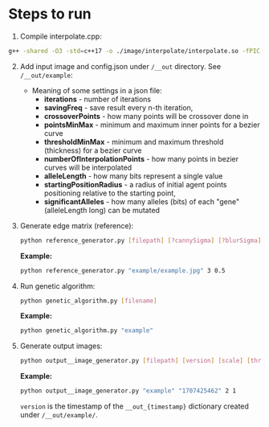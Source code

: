 # Steps to run
1. Compile interpolate.cpp:
```bash
g++ -shared -O3 -std=c++17 -o ./image/interpolate/interpolate.so -fPIC ./image/interpolate/interpolate.cpp 
```
2. Add input image and config.json under `/__out` directory. See `/__out/example`:
   
   - Meaning of some settings in a json file:
      - **iterations** - number of iterations
      - **savingFreq** - save result every n-th iteration,
      - **crossoverPoints** - how many points will be crossover done in
      - **pointsMinMax** - minimum and maximum inner points for a bezier curve
      - **thresholdMinMax** - minimum and maximum threshold (thickness) for a bezier curve
      - **numberOfInterpolationPoints** - how many points in bezier curves will be interpolated
      - **alleleLength** - how many bits represent a single value
      - **startingPositionRadius** - a radius of initial agent points positioning relative to the starting point,
      - **significantAlleles** - how many alleles (bits) of each "gene" (alleleLength long) can be mutated
3. Generate edge matrix (reference):
    ```bash
    python reference_generator.py [filepath] [?cannySigma] [?blurSigma]
    ```
    **Example:**
      ```bash
    python reference_generator.py "example/example.jpg" 3 0.5
    ```
4. Run genetic algorithm:
    ```bash
    python genetic_algorithm.py [filename]
    ```
    **Example:**
      ```bash
    python genetic_algorithm.py "example"
    ```
5. Generate output images:
    ```bash
    python output__image_generator.py [filepath] [version] [scale] [threshold]
    ```
   **Example:**
    ```bash
    python output__image_generator.py "example" "1707425462" 2 1
    ```
   `version` is the timestamp of the `__out_{timestamp}` dictionary created under `/__out/example/`.